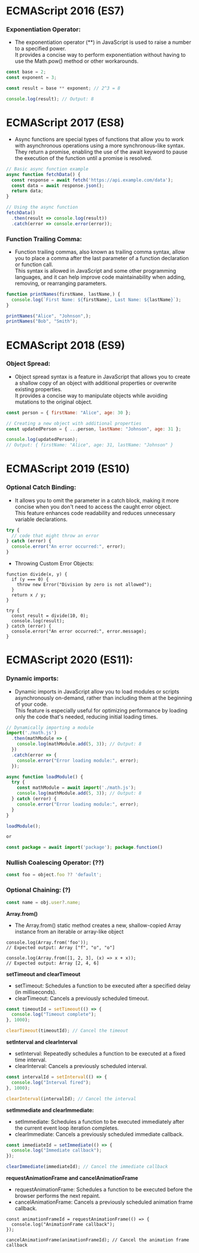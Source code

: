 # ECMAScript 2016 (ES7)

### Exponentiation Operator:

* The exponentiation operator (**) in JavaScript is used to raise a number to a specified power. <br>It provides a concise way to perform exponentiation without having to use the Math.pow() method or other workarounds.

```javascript
const base = 2;
const exponent = 3;

const result = base ** exponent; // 2^3 = 8

console.log(result); // Output: 8

```

# ECMAScript 2017 (ES8)

* Async functions are special types of functions that allow you to work with asynchronous operations using a more synchronous-like syntax.<br> They return a promise, enabling the use of the await keyword to pause the execution of the function until a promise is resolved.

```javascript
// Basic async function example
async function fetchData() {
  const response = await fetch('https://api.example.com/data');
  const data = await response.json();
  return data;
}

// Using the async function
fetchData()
  .then(result => console.log(result))
  .catch(error => console.error(error));

```


### Function Trailing Comma:

* Function trailing commas, also known as trailing comma syntax, allow you to place a comma after the last parameter of a function declaration or function call. <br>This syntax is allowed in JavaScript and some other programming languages, and it can help improve code maintainability when adding, removing, or rearranging parameters.

```javascript
function printNames(firstName, lastName,) {
  console.log(`First Name: ${firstName}, Last Name: ${lastName}`);
}

printNames("Alice", "Johnson",);
printNames("Bob", "Smith");

```

# ECMAScript 2018 (ES9)

### Object Spread:

- Object spread syntax is a feature in JavaScript that allows you to create a shallow copy of an object with additional properties or overwrite existing properties.<br> It provides a concise way to manipulate objects while avoiding mutations to the original object.

```javascript
const person = { firstName: "Alice", age: 30 };

// Creating a new object with additional properties
const updatedPerson = { ...person, lastName: "Johnson", age: 31 };

console.log(updatedPerson);
// Output: { firstName: "Alice", age: 31, lastName: "Johnson" }

```

# ECMAScript 2019 (ES10)

### Optional Catch Binding:

- It allows you to omit the parameter in a catch block, making it more concise when you don't need to access the caught error object. <br>This feature enhances code readability and reduces unnecessary variable declarations.

```javascript
try {
  // code that might throw an error
} catch (error) {
  console.error("An error occurred:", error);
}

```

* Throwing Custom Error Objects:

```
function divide(x, y) {
  if (y === 0) {
    throw new Error("Division by zero is not allowed");
  }
  return x / y;
}

try {
  const result = divide(10, 0);
  console.log(result);
} catch (error) {
  console.error("An error occurred:", error.message);
}

```

# ECMAScript 2020 (ES11):


### Dynamic imports:

- Dynamic imports in JavaScript allow you to load modules or scripts asynchronously on-demand, rather than including them at the beginning of your code.  <br>This feature is especially useful for optimizing performance by loading only the code that's needed, reducing initial loading times.

```javascript
// Dynamically importing a module
import('./math.js')
  .then(mathModule => {
    console.log(mathModule.add(5, 3)); // Output: 8
  })
  .catch(error => {
    console.error("Error loading module:", error);
  });

async function loadModule() {
  try {
    const mathModule = await import('./math.js');
    console.log(mathModule.add(5, 3)); // Output: 8
  } catch (error) {
    console.error("Error loading module:", error);
  }
}

loadModule();

or

const package = await import('package'); package.function()

```

### Nullish Coalescing Operator: (??)

```javascript
const foo = object.foo ?? 'default';
```

### Optional Chaining: (?)

```javascript
const name = obj.user?.name;
```


__Array.from()__

* The Array.from() static method creates a new, shallow-copied Array instance from an iterable or array-like object

```
console.log(Array.from('foo'));
// Expected output: Array ["f", "o", "o"]

console.log(Array.from([1, 2, 3], (x) => x + x));
// Expected output: Array [2, 4, 6]

```

__setTimeout and clearTimeout__

* setTimeout: Schedules a function to be executed after a specified delay (in milliseconds).
* clearTimeout: Cancels a previously scheduled timeout.


```javascript
const timeoutId = setTimeout(() => {
  console.log("Timeout complete");
}, 1000);

clearTimeout(timeoutId); // Cancel the timeout

```

**setInterval and clearInterval**

* setInterval: Repeatedly schedules a function to be executed at a fixed time interval.
* clearInterval: Cancels a previously scheduled interval.

```javascript
const intervalId = setInterval(() => {
  console.log("Interval fired");
}, 1000);

clearInterval(intervalId); // Cancel the interval

```

**setImmediate and clearImmediate:**

* setImmediate: Schedules a function to be executed immediately after the current event loop iteration completes.
* clearImmediate: Cancels a previously scheduled immediate callback.


```javascript
const immediateId = setImmediate(() => {
  console.log("Immediate callback");
});

clearImmediate(immediateId); // Cancel the immediate callback

```

**requestAnimationFrame and cancelAnimationFrame**

* requestAnimationFrame: Schedules a function to be executed before the browser performs the next repaint.
* cancelAnimationFrame: Cancels a previously scheduled animation frame callback.

```
const animationFrameId = requestAnimationFrame(() => {
  console.log("AnimationFrame callback");
});

cancelAnimationFrame(animationFrameId); // Cancel the animation frame callback

```

